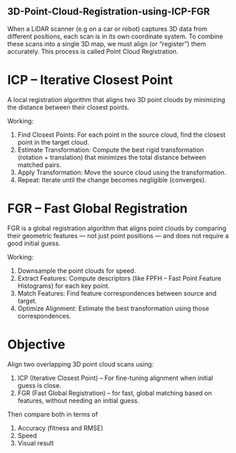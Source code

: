 ## 3D-Point-Cloud-Registration-using-ICP-FGR 
When a LiDAR scanner (e.g on a car or robot) captures 3D data from different positions, each scan is in its own coordinate system. To combine these scans into a single 3D map, we must align (or “register”) them accurately.  This process is called Point Cloud Registration.

# ICP – Iterative Closest Point 
A local registration algorithm that aligns two 3D point clouds by minimizing the distance between their closest points.

Working:
1. Find Closest Points: For each point in the source cloud, find the closest point in the target cloud.
2. Estimate Transformation: Compute the best rigid transformation (rotation + translation) that minimizes the total distance between matched pairs.
3. Apply Transformation: Move the source cloud using the transformation.
4. Repeat: Iterate until the change becomes negligible (converges).

# FGR – Fast Global Registration 
FGR is a global registration algorithm that aligns point clouds by comparing their geometric features — not just point positions — and does not require a good initial guess.

Working:
1. Downsample the point clouds for speed.
2. Extract Features: Compute descriptors (like FPFH – Fast Point Feature Histograms) for each key point.
3. Match Features: Find feature correspondences between source and target.
4. Optimize Alignment: Estimate the best transformation using those correspondences.

# Objective 
Align two overlapping 3D point cloud scans using:
1. ICP (Iterative Closest Point) – For fine-tuning alignment when initial guess is close.
2. FGR (Fast Global Registration) – for fast, global matching based on features, without needing an initial guess.

Then compare both in terms of
1. Accuracy (fitness and RMSE)
2. Speed
3. Visual result

